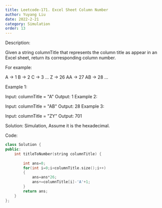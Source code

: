 ```yaml
---
title: Leetcode-171. Excel Sheet Column Number
author: Yuyang Liu
date: 2022-2-21
category: Simulation
order: 13
---
```


Description:

Given a string columnTitle that represents the column title as appear in an Excel sheet, return its corresponding column number.

For example:

A -> 1
B -> 2
C -> 3
...
Z -> 26
AA -> 27
AB -> 28 
...
 

Example 1:

Input: columnTitle = "A"
Output: 1
Example 2:

Input: columnTitle = "AB"
Output: 28
Example 3:

Input: columnTitle = "ZY"
Output: 701


Solution:
Simulation, Assume it is the hexadecimal.


Code: 

``` c++
class Solution {
public:
    int titleToNumber(string columnTitle) {
        
        int ans=0;
        for(int i=0;i<columnTitle.size();i++)
        {
            ans=ans*26;
            ans+=columnTitle[i]-'A'+1;
        }
        return ans;
    }
};
```

